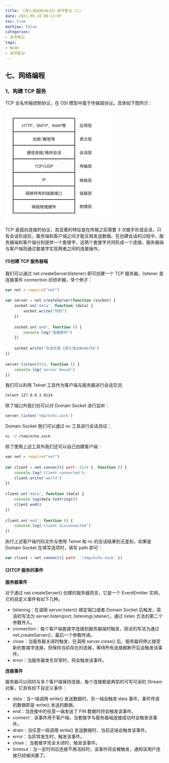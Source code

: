```yaml
---
title: 《深入浅出NodeJS》读书笔记（二）
date: 2021-09-10 08:13:07
toc: true
mathjax: false
categories: 
- 读书笔记
tags:
- Node
- 读书笔记
---
```


## 七、网络编程

### 1、构建 TCP 服务

TCP 全名传输控制协议，在 OSI 模型中属于传输层协议。具体如下图所示：

<img src="/assets/深入浅出NodeJS/12.png">

TCP 是面向连接的协议，其显著的特征是在传输之前需要 3 次握手形成会话，只有会话形成后，服务端和客户端之间才能互相发送数据。在创建会话的过程中，服务器端和客户端分别提供一个套接字，这两个套接字共同形成一个连接。服务器端与客户端则通过套接字实现两者之间的连接操作。

#### (1)创建 TCP 服务器端

我们可以通过 net.createServer(listener) 即可创建一个 TCP 服务器，listener 是连接事件 connection 的侦听器，举个例子：

```js
var net = require("net")

var server = net.createServer(function (socket) {
    socket.on('data', function (data) {
        socket.write("你好")
    })

    socket.on('end', function () {
        console.log("连接断开")
    })

    socket.write("欢迎光临《深入浅出NodeJS》")
})

server.listen(8124, function () {
    console.log('server bound')
})
```

我们可以利用 Telnet 工具作为客户端与服务器进行会话交流:

```sh
telent 127.0.0.1 8124
```

除了端口外我们也可以对 Domain Socket 进行监听：

```js
server.listen('tmp/echo.sock')
```

Domain Socket 我们可以通过 nc 工具进行会话测试：

```sh
nc -U /tem/echo.sock
```

除了使用上述工具外我们还可以自己创建客户端：

```js
var net = require("net")

var client = net.connect({ port: 8124 }, function () {
    console.log('client connected');
    client.write('world')
})

client.on('data', function (data) {
    console.log(data.toString())
    client.end()
})

client.on('end', function () {
    console.log('client disconnected')
})
```

执行上述客户端代码文件与使用 Telnet 和 nc 的会话结果别无差别，如果是 Domain Socket 在填写选项时，填写 path 即可：

```js
var client = net.connect({ path: '/tmp/echo.sock' })
```

#### (2)TCP 服务的事件

**服务器事件**

对于通过 net.createServer() 创建的服务器而言，它是一个 EventEmitter 实例，它的自定义事件有如下几种。

- listening：在调用 server.listen() 绑定端口或者 Domain Socket 后触发，简洁的写法为 server.listen(port, listeningListener)，通过 listen 方法的第二个参数传入。
- connection：每个客户端套接字连接到服务器端时触发，简洁的写法为通过 net.createServer()，最后一个参数传递。
- close：当服务器关闭时触发，在调用 server.close() 后，服务器将停止接受新的套接字连接，但保持当前存在的连接，等待所有连接都断开后会触发该事件。
- error：当服务器发生异常时，将会触发该事件。

**连接事件**

服务器可以同时与多个客户端保持连接，每个连接都是典型的可写可读的 Stream 对象，它具有如下自定义事件：

- data：当一端调用 write() 发送数据时，另一端会触发 data 事件，事件传递的数据即是 write() 发送的数据。
- end：当连接中的任意一端发送了 FIN 数据时将会触发该事件。
- connect：该事件用于客户端，当套接字与服务器端连接成功时会触发该事件。
- drain：当任意一段调用 write() 发送数据时，当前这端会触发该事件。
- error：当异常发生时，触发该事件。
- close： 当套接字完全关闭时，触发该事件。
- timeout：当一定时间后连接不再活跃时，该事件将会被触发，通知该用户连接已经被闲置了。